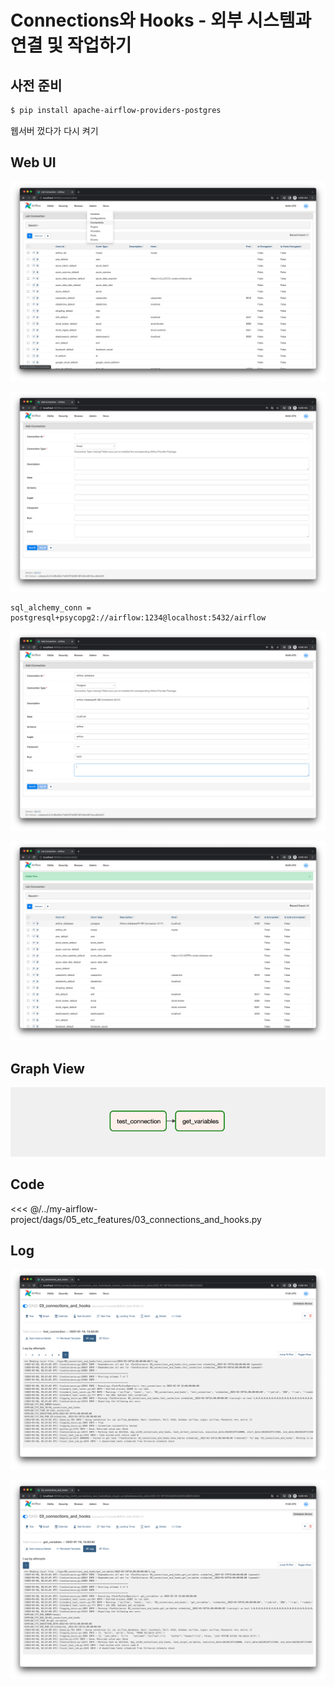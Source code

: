 # Connections와 Hooks - 외부 시스템과 연결 및 작업하기

## 사전 준비

```bash
$ pip install apache-airflow-providers-postgres
```

웹서버 껐다가 다시 켜기

## Web UI

![img.png](./img.png)

![img_1.png](./img_1.png)

```
sql_alchemy_conn = postgresql+psycopg2://airflow:1234@localhost:5432/airflow
```

![img_2.png](./img_2.png)

![img_3.png](./img_3.png)

## Graph View

![img_4.png](./img_4.png)

## Code

<<< @/../my-airflow-project/dags/05_etc_features/03_connections_and_hooks.py

## Log

![img_5.png](./img_5.png)

![img_6.png](./img_6.png)
